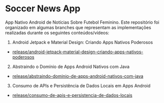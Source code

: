 # Soccer News App
App Nativo Android de Notícias Sobre Futebol Feminino. Este repositório foi organizado em algumas branches que representam as implementações realizadas durante os seguintes conteúdos/vídeos:

1. Android Jetpack e Material Design: Criando Apps Nativos Poderosos
  -  [release/android-jetpack-material-design-criando-apps-nativos-poderosos]()

2. Abstraindo o Domínio de Apps Android Nativos com Java
  -  [release/abstraindo-dominio-de-apps-android-nativos-com-java]()
  
3. Consumo de APIs e Persistência de Dados Locais em Apps Android 
  -  [release/consumo-de-apis-e-persistencia-de-dados-locais]()
  


 



